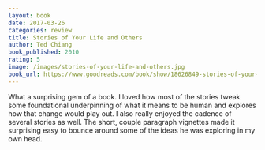 ```yaml
---
layout: book
date: 2017-03-26
categories: review
title: Stories of Your Life and Others
author: Ted Chiang
book_published: 2010
rating: 5
image: /images/stories-of-your-life-and-others.jpg
book_url: https://www.goodreads.com/book/show/18626849-stories-of-your-life-and-others
---
```

What a surprising gem of a book. I loved how most of the stories tweak some foundational underpinning of what it means to be human and explores how that change would play out. I also really enjoyed the cadence of several stories as well. The short, couple paragraph vignettes made it surprising easy to bounce around some of the ideas he was exploring in my own head.
